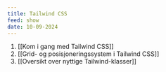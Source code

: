```yaml
---
title: Tailwind CSS
feed: show
date: 10-09-2024
---
```

1. [[Kom i gang med Tailwind CSS]]
2. [[Grid- og posisjoneringssystem i Tailwind CSS]]
3. [[Oversikt over nyttige Tailwind-klasser]]